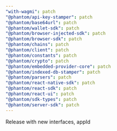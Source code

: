```yaml
---
"with-wagmi": patch
"@phantom/api-key-stamper": patch
"@phantom/base64url": patch
"@phantom/wallet-sdk": patch
"@phantom/browser-injected-sdk": patch
"@phantom/browser-sdk": patch
"@phantom/chains": patch
"@phantom/client": patch
"@phantom/constants": patch
"@phantom/crypto": patch
"@phantom/embedded-provider-core": patch
"@phantom/indexed-db-stamper": patch
"@phantom/parsers": patch
"@phantom/react-native-sdk": patch
"@phantom/react-sdk": patch
"@phantom/react-ui": patch
"@phantom/sdk-types": patch
"@phantom/server-sdk": patch
---
```


Release with new interfaces, appId

